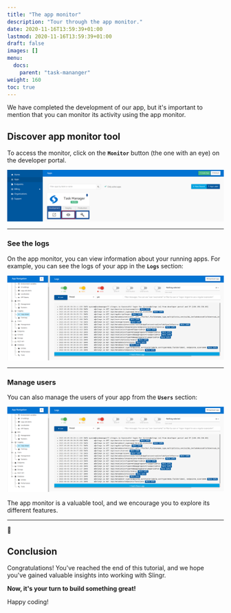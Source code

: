 ```yaml
---
title: "The app monitor"
description: "Tour through the app monitor."
date: 2020-11-16T13:59:39+01:00
lastmod: 2020-11-16T13:59:39+01:00
draft: false
images: []
menu:
  docs:
    parent: "task-mananger"
weight: 160
toc: true
---
```


We have completed the development of our app, but it's important to mention that you can monitor its activity using the app monitor. 

## Discover app monitor tool

To access the monitor, click on the **`Monitor`** button (the one with an eye) on the developer portal.

![Alt Text](/images/vendor/task-mananger/app-monitor/ap.png)

---

### See the logs

On the app monitor, you can view information about your running apps. For example, you can see the logs of your app in the **`Logs`** section:

![Alt Text](/images/vendor/task-mananger/app-monitor/app.png)

---

### Manage users

You can also manage the users of your app from the **`Users`** section:

![Alt Text](/images/vendor/task-mananger/app-monitor/app.png)

The app monitor is a valuable tool, and we encourage you to explore its different features. 

---

🥳

## Conclusion

Congratulations! You've reached the end of this tutorial, and we hope you've gained valuable insights into working with Slingr.

**Now, it's your turn to build something great!**

Happy coding!